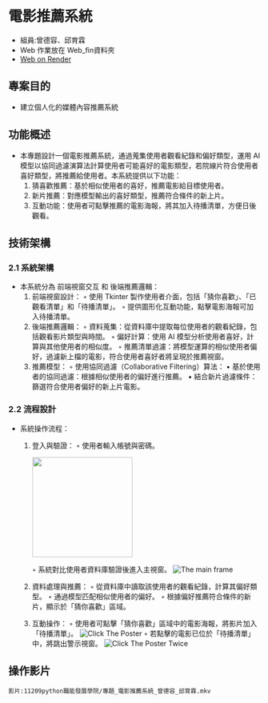 # 電影推薦系統
* 組員:曾德容、邱育霖
* Web 作業放在 Web_fin資料夾
* [Web on Render](<https://dian-ying-tui-jian-xi-tong.onrender.com>)

## 專案目的
* 建立個人化的媒體內容推薦系統

## 功能概述
* 本專題設計一個電影推薦系統，通過蒐集使用者觀看紀錄和偏好類型，運用 AI 模型以協同過濾演算法計算使用者可能喜好的電影類型，若院線片符合使用者喜好類型，將推薦給使用者。本系統提供以下功能：
    1. 猜喜歡推薦：基於相似使用者的喜好，推薦電影給目標使用者。
    2. 新片推薦：對應模型輸出的喜好類型，推薦符合條件的新上片。
    3. 互動功能：使用者可點擊推薦的電影海報，將其加入待播清單，方便日後觀看。

## 技術架構
### 2.1 系統架構
* 本系統分為 前端視窗交互 和 後端推薦邏輯：
    1. 前端視窗設計：
        ◦ 使用 Tkinter 製作使用者介面，包括「猜你喜歡」、「已觀看清單」和「待播清單」。 
        ◦ 提供圖形化互動功能，點擊電影海報可加入待播清單。 
    2. 後端推薦邏輯：
        ◦ 資料蒐集：從資料庫中提取每位使用者的觀看紀錄，包括觀看影片類型與時間。 
        ◦ 偏好計算：使用 AI 模型分析使用者喜好，計算與其他使用者的相似度。 
        ◦ 推薦清單過濾：將模型運算的相似使用者偏好，過濾新上檔的電影，符合使用者喜好者將呈現於推薦視窗。 
    3. 推薦模型：
        ◦ 使用協同過濾（Collaborative Filtering）算法： 
            ▪ 基於使用者的協同過濾：根據相似使用者的偏好進行推薦。 
            ▪ 結合新片過濾條件：篩選符合使用者偏好的新上片電影。 

### 2.2 流程設計
* 系統操作流程：
    1. 登入與驗證：
        ◦ 使用者輸入帳號與密碼。
            <p><img src="https://github.com/roberthsu2003/__2024_09_04_tvdi__/blob/main/%E5%AD%B8%E5%93%A1%E4%BD%9C%E6%A5%AD/%E9%9B%BB%E5%BD%B1%E6%8E%A8%E8%96%A6%E7%B3%BB%E7%B5%B1-De-Jung_Tseng/Project_Watch_Movie/Diagrams/Diagrams/1128_login_frame.png?raw=true" width=200></img></p>
        ◦ 系統對比使用者資料庫驗證後進入主視窗。 
            ![The main frame](https://github.com/roberthsu2003/__2024_09_04_tvdi__/blob/main/%E5%AD%B8%E5%93%A1%E4%BD%9C%E6%A5%AD/%E9%9B%BB%E5%BD%B1%E6%8E%A8%E8%96%A6%E7%B3%BB%E7%B5%B1-De-Jung_Tseng/Project_Watch_Movie/Diagrams/Diagrams/1128_main_frame.png?raw=true)

    2. 資料處理與推薦：
        ◦ 從資料庫中讀取該使用者的觀看紀錄，計算其偏好類型。 
        ◦ 通過模型匹配相似使用者的偏好。 
        ◦ 根據偏好推薦符合條件的新片，顯示於「猜你喜歡」區域。 
    3. 互動操作：
        ◦ 使用者可點擊「猜你喜歡」區域中的電影海報，將影片加入「待播清單」。 
            ![Click The Poster](https://github.com/roberthsu2003/__2024_09_04_tvdi__/blob/main/%E5%AD%B8%E5%93%A1%E4%BD%9C%E6%A5%AD/%E9%9B%BB%E5%BD%B1%E6%8E%A8%E8%96%A6%E7%B3%BB%E7%B5%B1-De-Jung_Tseng/Project_Watch_Movie/Diagrams/Diagrams/1128_main_frame_2.png?raw=true)
        ◦ 若點擊的電影已位於「待播清單」中，將跳出警示視窗。 
            ![Click The Poster Twice](https://github.com/roberthsu2003/__2024_09_04_tvdi__/blob/main/%E5%AD%B8%E5%93%A1%E4%BD%9C%E6%A5%AD/%E9%9B%BB%E5%BD%B1%E6%8E%A8%E8%96%A6%E7%B3%BB%E7%B5%B1-De-Jung_Tseng/Project_Watch_Movie/Diagrams/Diagrams/1128_main_frame_3.png?raw=true)

## 操作影片
    影片:11209python職能發展學院/專題_電影推薦系統_曾德容_邱育霖.mkv





